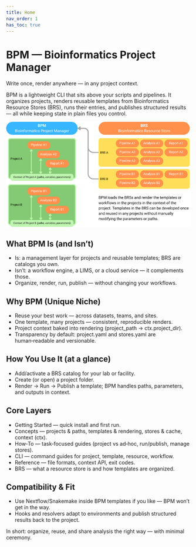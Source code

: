 ```yaml
---
title: Home
nav_order: 1
has_toc: true
---
```


# BPM — Bioinformatics Project Manager

Write once, render anywhere — in any project context.

BPM is a lightweight CLI that sits above your scripts and pipelines. It organizes projects, renders reusable templates from Bioinformatics Resource Stores (BRS), runs their entries, and publishes structured results — all while keeping state in plain files you control.

![BPM and BRS overview](assets/img/bpm-brs-overview.png)

## What BPM Is (and Isn’t)

- Is: a management layer for projects and reusable templates; BRS are catalogs you own.
- Isn’t: a workflow engine, a LIMS, or a cloud service — it complements those.
- Organize, render, run, publish — without changing your workflows.

## Why BPM (Unique Niche)

- Reuse your best work — across datasets, teams, and sites.
- One template, many projects — consistent, reproducible renders.
- Project context baked into rendering (project_path → ctx.project_dir).
- Transparency by default: project.yaml and stores.yaml are human‑readable and versionable.

## How You Use It (at a glance)

- Add/activate a BRS catalog for your lab or facility.
- Create (or open) a project folder.
- Render → Run → Publish a template; BPM handles paths, parameters, and outputs in context.

## Core Layers

- Getting Started — quick install and first run.
- Concepts — projects & paths, templates & rendering, stores & cache, context (ctx).
- How‑To — task‑focused guides (project vs ad‑hoc, run/publish, manage stores).
- CLI — command guides for project, template, resource, workflow.
- Reference — file formats, context API, exit codes.
- BRS — what a resource store is and how templates are organized.

## Compatibility & Fit

- Use Nextflow/Snakemake inside BPM templates if you like — BPM won’t get in the way.
- Hooks and resolvers adapt to environments and publish structured results back to the project.

In short: organize, reuse, and share analysis the right way — with minimal ceremony.
